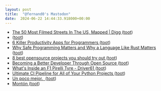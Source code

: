 ```yaml
---
layout: post
title:  "@fernand0's Mastodon"
date:  2024-06-22 14:44:33.918000+00:00
---
```

*  [The 50 Most Filmed Streets In The US, Mapped \| Digg ](https://digg.com/culture/link/most-filmed-streets-in-usa-map-aZn9Odams) ([toot](https://mastodon.social/@fernand0/112660805970515527))
*  [ ](https://mastodon.social/users/fernand0/statuses/112660805399877492/activity) ([toot](https://mastodon.social/users/fernand0/statuses/112660805399877492/activity))
*  [6 Killer Productivity Apps for Programmers ](https://dev.to/ruppysuppy/6-killer-productivity-apps-for-programmers-2ie) ([toot](https://mastodon.social/@fernand0/112660094960351333))
*  [Why Safe Programming Matters and Why a Language Like Rust Matters ](https://dev.to/oktadev/why-safe-programming-matters-and-why-a-language-like-rust-matters-3m4) ([toot](https://mastodon.social/@fernand0/112659773154275457))
*  [8 best opensource projects you should try out ](https://dev.to/itsrakesh/8-best-opensource-projects-you-should-try-out-1p1) ([toot](https://mastodon.social/@fernand0/112659535192727162))
*  [Becoming a Better Developer Through Open Source ](https://dev.to/appwrite/becoming-a-better-developer-through-open-source-39k) ([toot](https://mastodon.social/@fernand0/112659301989471166))
*  [What's Inside an F1 Pirelli Tyre - Driver61 ](https://driver61.com/blog/whats-inside-an-f1-pirelli-tyre) ([toot](https://mastodon.social/@fernand0/112657735120284549))
*  [Ultimate CI Pipeline for All of Your Python Projects ](https://dev.to/martinheinz/ultimate-ci-pipeline-for-all-of-your-python-projects-2ob) ([toot](https://mastodon.social/@fernand0/112655861997483382))
*  [Un poco mejor.  ](https://avecesunafoto.wordpress.com/2024/06/21/un-poco-mejor) ([toot](https://mastodon.social/@fernand0/112655845920426116))
*  [Montón ](https://www.flickr.com/photos/fernand0/53794558171) ([toot](https://mastodon.social/@fernand0/112655603378132435))
